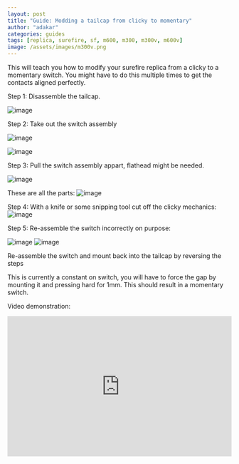 ```yaml
---
layout: post
title: "Guide: Modding a tailcap from clicky to momentary"
author: "adakar"
categories: guides
tags: [replica, surefire, sf, m600, m300, m300v, m600v]
image: /assets/images/m300v.png
---
```


This will teach you how to modify your surefire replica from a clicky to a momentary switch. You might have to do this multiple times to get the contacts aligned perfectly.

Step 1: Disassemble the tailcap.

![image](https://user-images.githubusercontent.com/25975089/156904654-bded8bf5-65ac-451b-9594-20991d4e2f2f.png)

Step 2: Take out the switch assembly

![image](https://user-images.githubusercontent.com/25975089/156904657-76d332c8-0190-49e8-adc6-eb15cfb8c98e.png)

![image](https://user-images.githubusercontent.com/25975089/156904670-2ad8c2ab-c557-4eed-af52-3f0c2e648c96.png)

Step 3: Pull the switch assembly appart, flathead might be needed.

![image](https://user-images.githubusercontent.com/25975089/156904690-0fae7e35-db85-42cd-ab15-4c9844ebc3bd.png)

These are all the parts:
![image](https://user-images.githubusercontent.com/25975089/156904711-747872d7-c373-4026-bb55-ca4a79237266.png)


Step 4: With a knife or some snipping tool cut off the clicky mechanics:
![image](https://user-images.githubusercontent.com/25975089/156904704-d8640343-0f1d-419d-88af-40e47c4f37db.png)

Step 5: Re-assemble the switch incorrectly on purpose:

![image](https://user-images.githubusercontent.com/25975089/156904733-4c25dfa5-ba4c-478f-8fb5-edf316efe3a8.png)
![image](https://user-images.githubusercontent.com/25975089/156904756-12ce8fa1-1571-4d0f-ac5b-dc916f69a5b1.png)

Re-assemble the switch and mount back into the tailcap by reversing the steps

This is currently a constant on switch, you will have to force the gap by mounting it and pressing hard for 1mm. This should result in a momentary switch.

Video demonstration: 
<p align="center">
<iframe width="100%" height="315" src="https://www.youtube.com/embed/zT0gNbwesM4" title="YouTube video player" frameborder="0" allow="accelerometer; autoplay; clipboard-write; encrypted-media; gyroscope; picture-in-picture" allowfullscreen></iframe>
</p>

